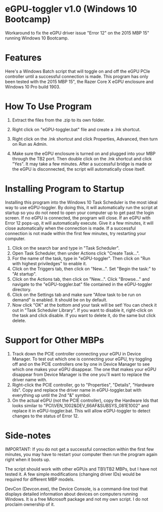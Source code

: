 # eGPU-toggler v1.0 (Windows 10 Bootcamp)
Workaround to fix the eGPU driver issue "Error 12" on the 2015 MBP 15" running Windows 10 Bootcamp.

# Features
Here's a Windows Batch script that will toggle on and off the eGPU PCIe controller until a successful connection is made.  This program has only been tested with the 2015 MBP 15", the Razer Core X eGPU enclosure and Windows 10 Pro build 1903.

# How To Use Program
1. Extract the files from the .zip to its own folder.

2. Right click on "eGPU-toggler.bat" file and create a .lnk shortcut.

3. Right click on the .lnk shortcut and click Properties, Advanced, then turn on Run as Admin.

4. Make sure the eGPU enclosure is turned on and plugged into your MBP through the TB2 port.  Then double click on the .lnk shortcut and click "Yes".  It may take a few minutes.  After a successful bridge is made or the eGPU is disconnected, the script will automatically close itself.

# Installing Program to Startup
Installing this program into the Windows 10 Task Scheduler is the most ideal way to use eGPU-toggler.  By doing this, it will automatically run the script at startup so you do not need to open your computer up to get past the login screen.  If no eGPU is connected, the program will close.  If an eGPU with Error 12 pops-up, it will automatically execute.  Give it a few minutes, it will close automatically when the connection is made.  If a successful connection is not made within the first few minutes, try restarting your computer.

1. Click on the search bar and type in "Task Scheduler".
2. Open Task Scheduler, then under Actions click "Create Task...".
3. For the name of the task, type in "eGPU-toggler".  Then click on "Run with highest priviledges" to enable it.
4. Click on the Triggers tab, then click on "New...".  Set "Begin the task:" to "At startup".
5. Click on the Actions tab, then click on "New...".  Click "Browse..." and navigate to the "eGPU-toggler.bat" file contained in the eGPU-toggler directory.
6. Click on the Settings tab and make sure "Allow task to be run on demand" is enabled.  It should be on by default.
7. Now click "OK" at the bottom and your task will be set!  You can check it out in "Task Scheduler Library".  If you want to disable it, right-click on the task and click disable.  If you want to delete it, do the same but click delete.

# Support for Other MBPs
1. Track down the PCIE controller connecting your eGPU in Device Manager.  To test out which one is connecting your eGPU, try toggling off and on the PCIE controllers one by one in Device Manager to see which one makes your eGPU disappear.  The one that makes your eGPU disappear from Device Manager is the one you'll want to replace the driver name with.
2. Right-click the PCIE controller, go to "Properties", "Details", "Hardware Ids".  Copy and replace the driver name in eGPU-toggler.bat with everything up until the 2nd "&" symbol.
3. On the actual eGPU (not the PCIE controller), copy the Hardware Ids that looks similar to "PCI\VEN_1002&DEV_66AF&SUBSYS_081E1002" and replace it in eGPU-toggler.bat. This will allow eGPU-toggler to detect changes to the status of Error 12.

# Side-notes
IMPORTANT: If you do not get a successful connection within the first few minutes, you may have to restart your computer then run the program again right when it boots up.

The script should work with other eGPUs and TB1/TB2 MBPs, but I have not tested it.  A few simple modifications (changing driver IDs) would be required for different MBP models.

DevCon (Devcon.exe), the Device Console, is a command-line tool that displays detailed information about devices on computers running Windows.  It is a free Microsoft package and not my own script. I do not proclaim ownership of it.
